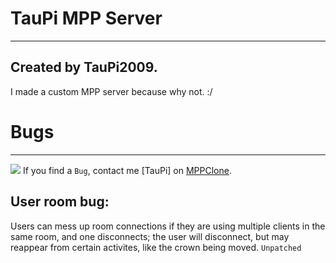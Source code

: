 # TauPi MPP Server
***
## Created by TauPi2009.
I made a custom MPP server because why not. :/
# Bugs
***
![](https://tse2.mm.bing.net/th?id=OIP.475qiLR24oIXWQLG6TS_UAHaE8&pid=Api)
If you find a `Bug`, contact me [TauPi] on [MPPClone](https://mppclone.com/). 
## User room bug:
 Users can mess up room connections if they are using multiple clients in the same room, and one disconnects; the user will disconnect, but may reappear from certain activites, like the crown being moved.
`Unpatched`
